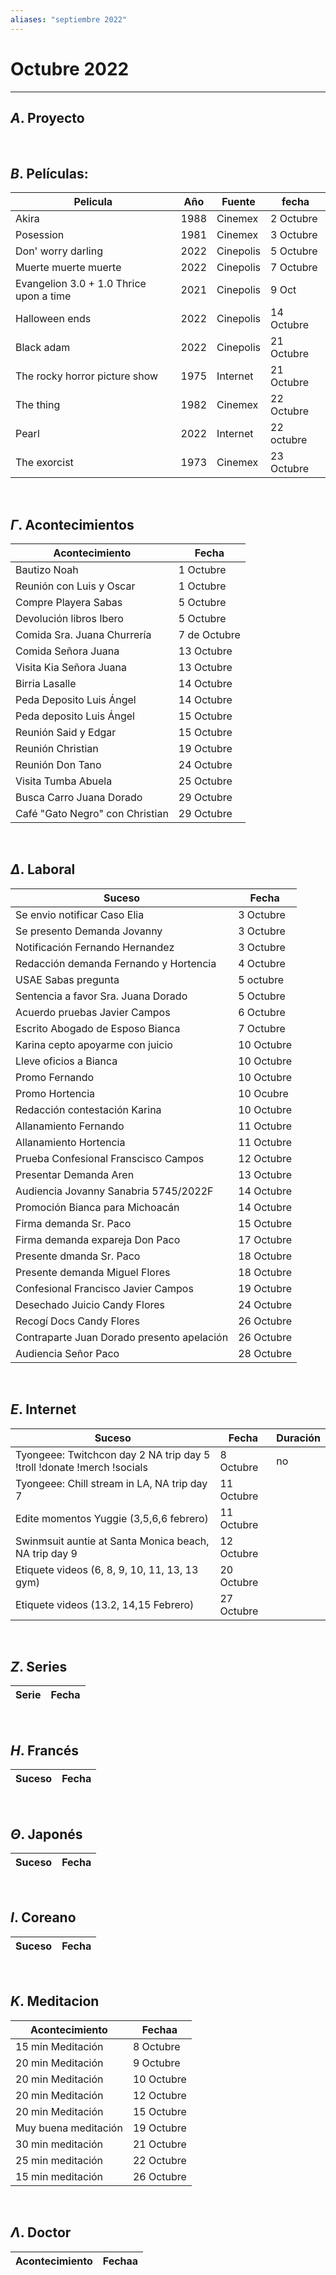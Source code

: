 ```yaml
---
aliases: "septiembre 2022"
---
```


# Octubre 2022
---

##  $A$. Proyecto


&emsp;

## $B$. Películas:
| Pelicula | Año | Fuente | fecha |
|---|---|---|---|
| Akira | 1988 | Cinemex | 2 Octubre|
| Posession | 1981 | Cinemex | 3 Octubre |
| Don' worry darling | 2022 | Cinepolis| 5 Octubre|
| Muerte muerte muerte | 2022 | Cinepolis | 7 Octubre |
| Evangelion 3.0 + 1.0 Thrice upon a time | 2021 | Cinepolis| 9 Oct |
| Halloween ends | 2022 | Cinepolis | 14 Octubre |
| Black adam | 2022 | Cinepolis | 21 Octubre |
|  The rocky horror picture show | 1975 | Internet | 21 Octubre |
| The thing | 1982 | Cinemex | 22 Octubre |
| Pearl | 2022 | Internet | 22 octubre |
| The exorcist | 1973 | Cinemex | 23 Octubre |

&emsp;

## $\Gamma$. Acontecimientos
| Acontecimiento | Fecha |
|---|---|
| Bautizo Noah | 1 Octubre |
| Reunión con Luis y Oscar | 1 Octubre |
| Compre Playera Sabas | 5 Octubre |
| Devolución libros Ibero | 5 Octubre |
| Comida Sra. Juana Churrería | 7 de Octubre |
| Comida Señora Juana | 13 Octubre |
| Visita Kia Señora Juana  | 13 Octubre |
| Birria Lasalle | 14 Octubre |
| Peda Deposito Luis Ángel | 14 Octubre |
| Peda deposito Luis Ángel | 15 Octubre |
| Reunión Said y Edgar | 15 Octubre |
| Reunión Christian | 19 Octubre |
| Reunión Don Tano | 24 Octubre |
| Visita Tumba Abuela | 25 Octubre |
| Busca Carro Juana Dorado | 29 Octubre |
| Café "Gato Negro" con Christian | 29 Octubre |

&emsp;

## $\Delta$. Laboral
|Suceso|Fecha|
|---|---|
| Se envio notificar Caso Elia | 3 Octubre |
| Se presento Demanda Jovanny | 3 Octubre |
| Notificación Fernando Hernandez | 3 Octubre |
|  Redacción demanda Fernando y Hortencia | 4 Octubre |
| USAE Sabas pregunta | 5 octubre |
| Sentencia a favor Sra. Juana Dorado | 5 Octubre |
| Acuerdo pruebas Javier Campos | 6 Octubre |
| Escrito Abogado de Esposo Bianca | 7 Octubre |
| Karina cepto apoyarme con juicio | 10 Octubre |
| Lleve oficios a Bianca | 10 Octubre |
| Promo Fernando | 10 Octubre |
| Promo Hortencia | 10 Ocubre |
| Redacción contestación Karina | 10 Octubre |
| Allanamiento Fernando | 11 Octubre |
| Allanamiento Hortencia | 11 Octubre |
| Prueba Confesional Franscisco Campos | 12 Octubre |
| Presentar Demanda Aren | 13 Octubre |
| Audiencia Jovanny Sanabria 5745/2022F | 14 Octubre |
| Promoción Bianca para Michoacán | 14 Octubre |
| Firma demanda Sr. Paco | 15 Octubre |
| Firma demanda expareja Don Paco | 17 Octubre |
| Presente dmanda Sr. Paco | 18 Octubre |
| Presente demanda Miguel Flores | 18 Octubre |
| Confesional Francisco Javier Campos | 19 Octubre |
| Desechado Juicio Candy Flores | 24 Octubre |
| Recogí Docs Candy Flores | 26 Octubre |
| Contraparte Juan Dorado presento apelación | 26 Octubre |
| Audiencia Señor Paco | 28 Octubre |

&emsp;

## $E$. Internet
|Suceso|Fecha|Duración|
|---|---|---|
| Tyongeee: Twitchcon day 2 NA trip day 5 !troll !donate !merch !socials| 8 Octubre | no |
| Tyongeee: Chill stream in LA, NA trip day 7 | 11 Octubre | 
| Edite  momentos Yuggie (3,5,6,6 febrero) | 11 Octubre |
| Swinmsuit auntie at Santa Monica beach, NA trip day 9 | 12 Octubre |
| Etiquete videos (6, 8, 9, 10, 11, 13, 13 gym) | 20 Octubre |
| Etiquete videos (13.2, 14,15 Febrero) | 27 Octubre

&emsp;

## $Z$. Series
|Serie|Fecha|
|---|---|

&emsp;

## $H$. Francés
|Suceso|Fecha|
|---|---|

&emsp;

## $\Theta$. Japonés
|Suceso|Fecha|
|---|---|


&emsp;

## $I$. Coreano
|Suceso|Fecha|
|---|---|

&emsp;

## $K$. Meditacion
|Acontecimiento|Fechaa|
|---|---|
| 15 min Meditación | 8 Octubre | 
| 20 min Meditación | 9 Octubre |
| 20 min Meditación | 10 Octubre |
| 20 min Meditación | 12 Octubre |
| 20 min Meditación | 15 Octubre |
| Muy buena meditación | 19 Octubre |
| 30 min meditación | 21 Octubre |
| 25 min meditación | 22 Octubre |
| 15 min meditación | 26 Octubre |

&emsp;

## $\Lambda$. Doctor
|Acontecimiento|Fechaa|
|---|---|
